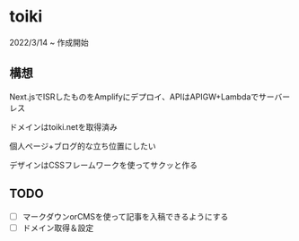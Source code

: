 # toiki
2022/3/14 ~ 作成開始

## 構想
Next.jsでISRしたものをAmplifyにデプロイ、APIはAPIGW+Lambdaでサーバーレス

ドメインはtoiki.netを取得済み

個人ページ+ブログ的な立ち位置にしたい

デザインはCSSフレームワークを使ってサクッと作る

## TODO
- [ ] マークダウンorCMSを使って記事を入稿できるようにする
- [ ] ドメイン取得＆設定
